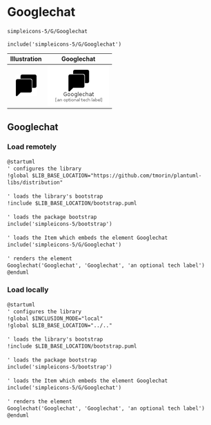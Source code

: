 # Googlechat


```text
simpleicons-5/G/Googlechat
```

```text
include('simpleicons-5/G/Googlechat')
```



| Illustration | Googlechat |
| :---: | :---: |
| ![illustration for Illustration](../../simpleicons-5/G/Googlechat.png) | ![illustration for Googlechat](../../simpleicons-5/G/Googlechat.Local.png) |




## Googlechat

### Load remotely
```plantuml
@startuml
' configures the library
!global $LIB_BASE_LOCATION="https://github.com/tmorin/plantuml-libs/distribution"

' loads the library's bootstrap
!include $LIB_BASE_LOCATION/bootstrap.puml

' loads the package bootstrap
include('simpleicons-5/bootstrap')

' loads the Item which embeds the element Googlechat
include('simpleicons-5/G/Googlechat')

' renders the element
Googlechat('Googlechat', 'Googlechat', 'an optional tech label')
@enduml
```

### Load locally
```plantuml
@startuml
' configures the library
!global $INCLUSION_MODE="local"
!global $LIB_BASE_LOCATION="../.."

' loads the library's bootstrap
!include $LIB_BASE_LOCATION/bootstrap.puml

' loads the package bootstrap
include('simpleicons-5/bootstrap')

' loads the Item which embeds the element Googlechat
include('simpleicons-5/G/Googlechat')

' renders the element
Googlechat('Googlechat', 'Googlechat', 'an optional tech label')
@enduml
```

